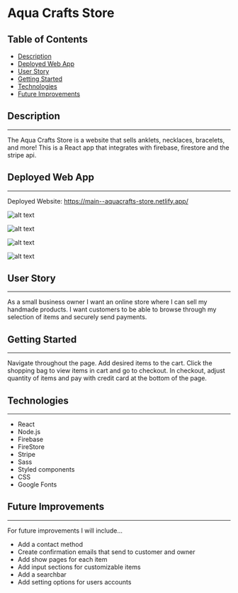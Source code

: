# **Aqua Crafts Store**

## Table of Contents

- [Description](#description)
- [Deployed Web App](#deployed-web-app)
- [User Story](#user-story)
- [Getting Started](#getting-started)
- [Technologies](#technologies)
- [Future Improvements](#future-improvements)

## Description

---

The Aqua Crafts Store is a website that sells anklets, necklaces, bracelets, and more! This is a React app that integrates with firebase, firestore and the stripe api.

## Deployed Web App

---

Deployed Website: https://main--aquacrafts-store.netlify.app/

![alt text](./src/image/header.png)

![alt text](./src/image/body.png)

![alt text](./src/image/create.png)

![alt text](./src/image/modal.png)

## User Story

---

As a small business owner I want an online store where I can sell my handmade products. I want customers to be able to browse through my selection of items and securely send payments.

## Getting Started

---

Navigate throughout the page. Add desired items to the cart. Click the shopping bag to view items in cart and go to checkout. In checkout, adjust quantity of items and pay with credit card at the bottom of the page. 

## Technologies

---

- React
- Node.js
- Firebase
- FireStore
- Stripe
- Sass
- Styled components
- CSS
- Google Fonts


## Future Improvements

---

For future improvements I will include...

- Add a contact method 
- Create confirmation emails that send to customer and owner
- Add show pages for each item
- Add input sections for customizable items
- Add a searchbar
- Add setting options for users accounts

